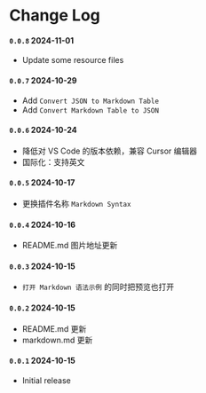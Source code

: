 # Change Log

#### `0.0.8` 2024-11-01

- Update some resource files

#### `0.0.7` 2024-10-29

- Add `Convert JSON to Markdown Table`
- Add `Convert Markdown Table to JSON`

#### `0.0.6` 2024-10-24

- 降低对 VS Code 的版本依赖，兼容 Cursor 编辑器
- 国际化：支持英文

#### `0.0.5` 2024-10-17

- 更换插件名称 `Markdown Syntax`

#### `0.0.4` 2024-10-16

- README.md 图片地址更新

#### `0.0.3` 2024-10-15

- `打开 Markdown 语法示例` 的同时把预览也打开

#### `0.0.2` 2024-10-15

- README.md 更新
- markdown.md 更新

#### `0.0.1` 2024-10-15

- Initial release